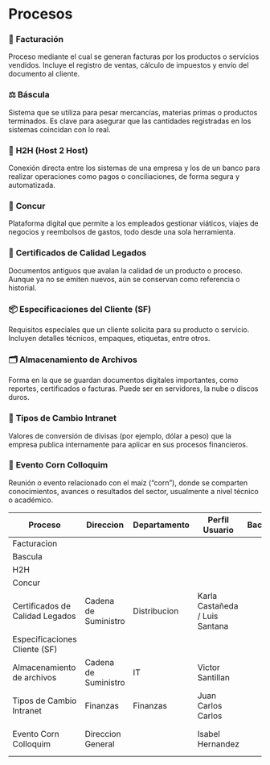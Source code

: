 # Procesos
### 🧾 **Facturación**

Proceso mediante el cual se generan facturas por los productos o servicios vendidos. Incluye el registro de ventas, cálculo de impuestos y envío del documento al cliente.
### ⚖️ **Báscula**
Sistema que se utiliza para pesar mercancías, materias primas o productos terminados. Es clave para asegurar que las cantidades registradas en los sistemas coincidan con lo real.
### 🔄 **H2H (Host 2 Host)**
Conexión directa entre los sistemas de una empresa y los de un banco para realizar operaciones como pagos o conciliaciones, de forma segura y automatizada.
### 🧳 **Concur**
Plataforma digital que permite a los empleados gestionar viáticos, viajes de negocios y reembolsos de gastos, todo desde una sola herramienta.
### 📜 **Certificados de Calidad Legados**
Documentos antiguos que avalan la calidad de un producto o proceso. Aunque ya no se emiten nuevos, aún se conservan como referencia o historial.
### 📦 **Especificaciones del Cliente (SF)**
Requisitos especiales que un cliente solicita para su producto o servicio. Incluyen detalles técnicos, empaques, etiquetas, entre otros.
### 🗂️ **Almacenamiento de Archivos**
Forma en la que se guardan documentos digitales importantes, como reportes, certificados o facturas. Puede ser en servidores, la nube o discos duros.
### 💱 **Tipos de Cambio Intranet**
Valores de conversión de divisas (por ejemplo, dólar a peso) que la empresa publica internamente para aplicar en sus procesos financieros.
### 🌽 **Evento Corn Colloquim**
Reunión o evento relacionado con el maíz (“corn”), donde se comparten conocimientos, avances o resultados del sector, usualmente a nivel técnico o académico.

| Proceso                         | Direccion            | Departamento | Perfil Usuario                 | Backup | Aplicativo                 | Entrada                     |
| ------------------------------- | -------------------- | ------------ | ------------------------------ | ------ | -------------------------- | --------------------------- |
| Facturacion                     |                      |              |                                |        |                            |                             |
| Bascula                         |                      |              |                                |        |                            |                             |
| H2H                             |                      |              |                                |        |                            |                             |
| Concur                          |                      |              |                                |        |                            |                             |
| Certificados de Calidad Legados | Cadena de Suministro | Distribucion | Karla Castañeda / Luis Santana |        | eAlmex                     | Orden de Embarque           |
| Especificaciones Cliente (SF)   |                      |              |                                |        | Ventasnet                  |                             |
| Almacenamiento de archivos      | Cadena de Suministro | IT           | Victor Santillan               |        | Almex Services             | Archivo en Base 64          |
| Tipos de Cambio Intranet        | Finanzas             | Finanzas     | Juan Carlos Carlos             |        | Tipo de cambio ( Intranet) | Consulta tipos de cambio    |
| Evento Corn Colloquim           | Direccion General    |              | Isabel Hernandez               |        | Portal Corn Colloquium     | Registro y agenda de evento |
